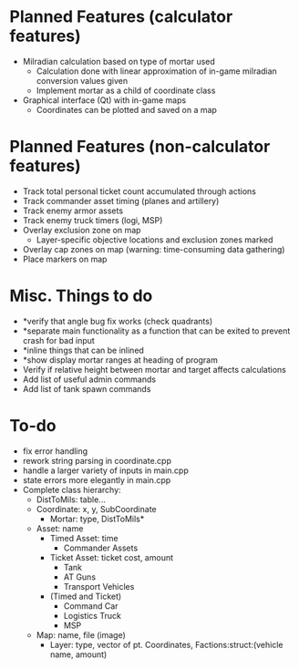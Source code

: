 # Planned Features (calculator features)
- Milradian calculation based on type of mortar used
    - Calculation done with linear approximation of in-game milradian conversion values given
    - Implement mortar as a child of coordinate class
- Graphical interface (Qt) with in-game maps
    - Coordinates can be plotted and saved on a map

# Planned Features (non-calculator features)
- Track total personal ticket count accumulated through actions
- Track commander asset timing (planes and artillery)
- Track enemy armor assets
- Track enemy truck timers (logi, MSP)
- Overlay exclusion zone on map
    - Layer-specific objective locations and exclusion zones marked
- Overlay cap zones on map (warning: time-consuming data gathering)
- Place markers on map

# Misc. Things to do
- *verify that angle bug fix works (check quadrants)
- *separate main functionality as a function that can be exited to prevent crash for bad input
- *inline things that can be inlined
- *show display mortar ranges at heading of program
- Verify if relative height between mortar and target affects calculations
- Add list of useful admin commands
- Add list of tank spawn commands

# To-do
- fix error handling
- rework string parsing in coordinate.cpp
- handle a larger variety of inputs in main.cpp
- state errors more elegantly in main.cpp
- Complete class hierarchy:
    - DistToMils: table...
    - Coordinate: x, y, SubCoordinate
        - Mortar: type, DistToMils*
    - Asset: name
        - Timed Asset: time
            - Commander Assets
        - Ticket Asset: ticket cost, amount
            - Tank
            - AT Guns
            - Transport Vehicles
        - (Timed and Ticket)
            - Command Car
            - Logistics Truck
            - MSP
    - Map: name, file (image)
        - Layer: type, vector of pt. Coordinates, Factions:struct:(vehicle name, amount)
